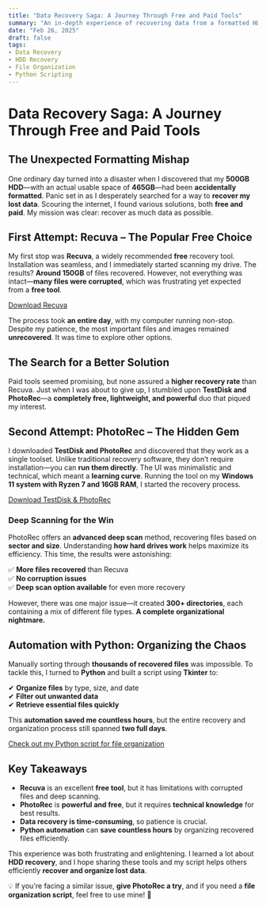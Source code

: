 ```yaml
---
title: "Data Recovery Saga: A Journey Through Free and Paid Tools"
summary: "An in-depth experience of recovering data from a formatted HDD using free and paid tools, including Recuva and PhotoRec, and automating file organization with Python."
date: "Feb 26, 2025"
draft: false
tags:
- Data Recovery
- HDD Recovery
- File Organization
- Python Scripting
---
```


# **Data Recovery Saga: A Journey Through Free and Paid Tools**

## **The Unexpected Formatting Mishap**

One ordinary day turned into a disaster when I discovered that my **500GB HDD**—with an actual usable space of **465GB**—had been **accidentally formatted**. Panic set in as I desperately searched for a way to **recover my lost data**. Scouring the internet, I found various solutions, both **free and paid**. My mission was clear: recover as much data as possible.

## **First Attempt: Recuva – The Popular Free Choice**

My first stop was **Recuva**, a widely recommended **free** recovery tool. Installation was seamless, and I immediately started scanning my drive. The results? **Around 150GB** of files recovered. However, not everything was intact—**many files were corrupted**, which was frustrating yet expected from a **free tool**.

[Download Recuva](https://www.ccleaner.com/recuva)

The process took **an entire day**, with my computer running non-stop. Despite my patience, the most important files and images remained **unrecovered**. It was time to explore other options.

## **The Search for a Better Solution**

Paid tools seemed promising, but none assured a **higher recovery rate** than Recuva. Just when I was about to give up, I stumbled upon **TestDisk and PhotoRec**—a **completely free, lightweight, and powerful** duo that piqued my interest.

## **Second Attempt: PhotoRec – The Hidden Gem**

I downloaded **TestDisk and PhotoRec** and discovered that they work as a single toolset. Unlike traditional recovery software, they don’t require installation—you can **run them directly**. The UI was minimalistic and technical, which meant a **learning curve**. Running the tool on my **Windows 11 system with Ryzen 7 and 16GB RAM**, I started the recovery process.

[Download TestDisk & PhotoRec](https://www.cgsecurity.org/wiki/TestDisk_Download)

### **Deep Scanning for the Win**

PhotoRec offers an **advanced deep scan** method, recovering files based on **sector and size**. Understanding **how hard drives work** helps maximize its efficiency. This time, the results were astonishing:

✅ **More files recovered** than Recuva  
✅ **No corruption issues**  
✅ **Deep scan option available** for even more recovery

However, there was one major issue—it created **300+ directories**, each containing a mix of different file types. **A complete organizational nightmare.**

## **Automation with Python: Organizing the Chaos**

Manually sorting through **thousands of recovered files** was impossible. To tackle this, I turned to **Python** and built a script using **Tkinter** to:

✔ **Organize files** by type, size, and date  
✔ **Filter out unwanted data**  
✔ **Retrieve essential files quickly**  

This **automation saved me countless hours**, but the entire recovery and organization process still spanned **two full days**.

[Check out my Python script for file organization](https://github.com/myrepo/data-recovery-organizer)

## **Key Takeaways**

- **Recuva** is an excellent **free tool**, but it has limitations with corrupted files and deep scanning.
- **PhotoRec** is **powerful and free**, but it requires **technical knowledge** for best results.
- **Data recovery is time-consuming**, so patience is crucial.
- **Python automation** can **save countless hours** by organizing recovered files efficiently.

This experience was both frustrating and enlightening. I learned a lot about **HDD recovery**, and I hope sharing these tools and my script helps others efficiently **recover and organize lost data**.

💡 If you're facing a similar issue, **give PhotoRec a try**, and if you need a **file organization script**, feel free to use mine! 🚀

